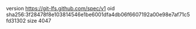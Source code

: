 version https://git-lfs.github.com/spec/v1
oid sha256:3f28478f8e103814546e1be6001dfa4db06f6607192a00e98e7af71c5fd31302
size 4047
